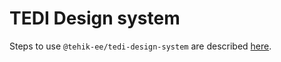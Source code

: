 # TEDI Design system

Steps to use `@tehik-ee/tedi-design-system` are described [here](https://github.com/TEHIK-EE/tedi-design-system/wiki).
